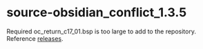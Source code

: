 # source-obsidian_conflict_1.3.5
Required oc_return_c17_01.bsp is too large to add to the repository.<br />
Reference [releases](https://github.com/HLSourceHub/goldsrc-gunman_chronicles/releases).
